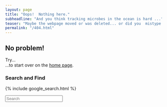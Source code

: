 ```yaml
---
layout: page
title: "Oops!  Nothing here."
subheadline: "And you think tracking microbes in the ocean is hard ..."
teaser: "Maybe the webpage moved or was deleted... or did you  mistype the URL?"
permalink: "/404.html"
---
```

## No problem!

Try...  
...to start over on the [home page]({{https://halexand.github.io/}}).  

### Search and Find

{% include google_search.html %}

<form onsubmit="google_search()" >
  <input type="text" id="google-search" placeholder="Search">
</form>
